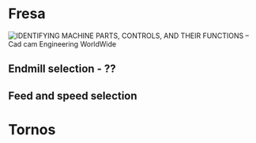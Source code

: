 
# Fresa

![IDENTIFYING MACHINE PARTS, CONTROLS, AND THEIR FUNCTIONS – Cad cam  Engineering WorldWide](https://cadcamengineering.net/wp-content/uploads/2015/02/IDENTIFYING-MACHINE-PARTS-J-3.jpg)
## Endmill selection - ??


## Feed and speed selection






# Tornos
<!--stackedit_data:
eyJoaXN0b3J5IjpbLTk5NDI3MTM5Miw5NjEwODYyNzUsNTg3OD
k5NDYxXX0=
-->